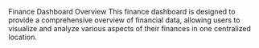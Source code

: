 Finance Dashboard
Overview
This finance dashboard is designed to provide a comprehensive overview of financial data, allowing users to visualize and analyze various aspects of their finances in one centralized location.
